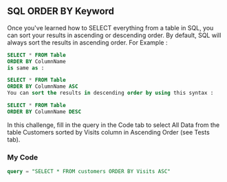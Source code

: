 ## SQL ORDER BY Keyword

Once you've learned how to SELECT everything from a table in SQL, you can sort your results in ascending or descending order. By default, SQL will always sort the results in ascending order. For Example :
```sql
SELECT * FROM Table
ORDER BY ColumnName
is same as :

SELECT * FROM Table
ORDER BY ColumnName ASC
You can sort the results in descending order by using this syntax :

SELECT * FROM Table
ORDER BY ColumnName DESC
```
In this challenge, fill in the query in the Code tab to select All Data from the table Customers sorted by Visits column in Ascending Order (see Tests tab).
### My Code
```sql
query = "SELECT * FROM customers ORDER BY Visits ASC"
```
